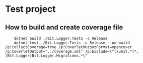 # Test project

## How to build and create coverage file
```
    dotnet build ./Bit.Logger.Tests -c Release
    dotnet test ./Bit.Logger.Tests -c Release --no-build /p:CollectCoverage=true /p:CoverletOutputFormat=opencover /p:CoverletOutput="../coverage.xml" /p:Exclude=\"[xunit.*]*,[Bit.Logger]Bit.Logger.Migrations.*\"
```
